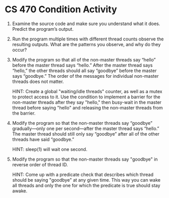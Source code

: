 # CS 470 Condition Activity

1. Examine the source code and make sure you understand what it does. Predict
   the program’s output.

2. Run the program multiple times with different thread counts observe the
   resulting outputs. What are the patterns you observe, and why do they occur?

3. Modify the program so that all of the non-master threads say “hello” before
   the master thread says “hello.” After the master thread says “hello,” the
   other threads should all say “goodbye” before the master says “goodbye.” The
   order of the messages for individual non-master threads does not matter.

    HINT: Create a global "waiting/idle threads" counter, as well as a mutex to
    protect access to it. Use the condition to implement a barrier for the
    non-master threads after they say "hello," then busy-wait in the master
    thread before saying "hello" and releasing the non-master threads from the
    barrier.

4. Modify the program so that the non-master threads say “goodbye”
   gradually—only one per second—after the master thread says “hello.” The
   master thread should still only say “goodbye” after all of the other threads
   have said “goodbye.”

    HINT: sleep(1) will wait one second.

5. Modify the program so that the non-master threads say "goodbye" in reverse
   order of thread ID.

    HINT: Come up with a predicate check that describes which thread should be
    saying "goodbye" at any given time. This way you can wake all threads and
    only the one for which the predicate is true should stay awake.

